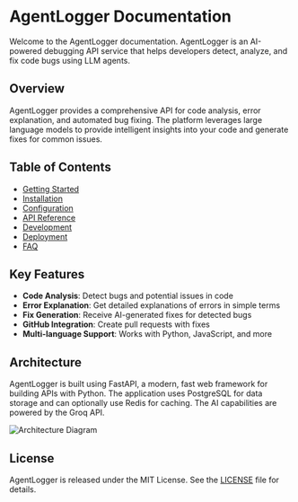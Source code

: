 # AgentLogger Documentation

Welcome to the AgentLogger documentation. AgentLogger is an AI-powered debugging API service that helps developers detect, analyze, and fix code bugs using LLM agents.

## Overview

AgentLogger provides a comprehensive API for code analysis, error explanation, and automated bug fixing. The platform leverages large language models to provide intelligent insights into your code and generate fixes for common issues.

## Table of Contents

- [Getting Started](guides/getting-started.md)
- [Installation](guides/installation.md)
- [Configuration](guides/configuration.md)
- [API Reference](api/index.md)
- [Development](development/index.md)
- [Deployment](guides/deployment.md)
- [FAQ](guides/faq.md)

## Key Features

- **Code Analysis**: Detect bugs and potential issues in code
- **Error Explanation**: Get detailed explanations of errors in simple terms
- **Fix Generation**: Receive AI-generated fixes for detected bugs
- **GitHub Integration**: Create pull requests with fixes
- **Multi-language Support**: Works with Python, JavaScript, and more

## Architecture

AgentLogger is built using FastAPI, a modern, fast web framework for building APIs with Python. The application uses PostgreSQL for data storage and can optionally use Redis for caching. The AI capabilities are powered by the Groq API.

![Architecture Diagram](assets/architecture.png)

## License

AgentLogger is released under the MIT License. See the [LICENSE](https://github.com/yourusername/agentlogger/blob/main/LICENSE) file for details. 
